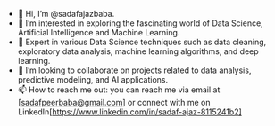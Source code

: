 - 👋 Hi, I’m @sadafajazbaba.
- 👀 I’m interested in exploring the fascinating world of Data Science, Artificial Intelligence and Machine Learning.
- 🌱 Expert in various Data Science techniques such as data cleaning, exploratory data analysis, machine learning algorithms, and deep learning.
- 💞️ I’m looking to collaborate on projects related to data analysis, predictive modeling, and AI applications.
- 📫 How to reach me out: you can reach me via email at [sadafpeerbaba@gmail.com] or connect with me on LinkedIn[https://www.linkedin.com/in/sadaf-ajaz-8115241b2]

<!---
sadafajazbaba/sadafajazbaba is a ✨ special ✨ repository because its `README.md` (this file) appears on your GitHub profile.
You can click the Preview link to take a look at your changes.
--->
